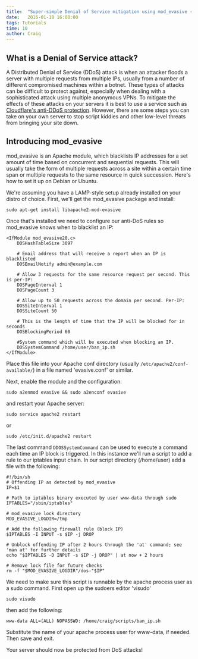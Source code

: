 ```yaml
---
title:  "Super-simple Denial of Service mitigation using mod_evasive - Apache"
date:   2016-01-18 16:00:00
tags: Tutorials
time: 10
author: Craig
---
```


## What is a Denial of Service attack?

A Distributed Denial of Service (DDoS) attack is when an attacker floods a server with multiple requests from multiple IPs, usually from a number of different compromised machines within a botnet. These types of attacks can be difficult to protect against, especially when dealing with a sophisticated attack using multiple anonymous VPNs. To mitigate the effects of these attacks on your servers it is best to use a service such as [Cloudflare's anti-DDoS protection](https://www.cloudflare.com/ddos/). However, there are some steps you can take on your own server to stop script kiddies and other low-level threats from bringing your site down.

## Introducing mod_evasive

mod_evasive is an Apache module, which blacklists IP addresses for a set amount of time based on concurrent and sequential requests. This will usually take the form of multiple requests across a site within a certain time span or multiple requests to the same resource in quick succession. Here's how to set it up on Debian or Ubuntu.

We're assuming you have a LAMP-style setup already installed on your distro of choice. First, we'll get the mod_evasive package and install:

`sudo apt-get install libapache2-mod-evasive`

Once that's installed we need to configure our anti-DoS rules so mod_evasive knows when to blacklist an IP:

```
<IfModule mod_evasive20.c>
    DOSHashTableSize 3097

    # Email address that will receive a report when an IP is blacklisted
    DOSEmailNotify admin@example.com

    # Allow 3 requests for the same resource request per second. This is per-IP:
    DOSPageInterval 1
    DOSPageCount 3

    # Allow up to 50 requests across the domain per second. Per-IP:
    DOSSiteInterval 1
    DOSSiteCount 50

    # This is the length of time that the IP will be blocked for in seconds
    DOSBlockingPeriod 60

    #System command which will be executed when blocking an IP.
    DOSSystemCommand /home/user/ban_ip.sh
</IfModule>
```

Place this file into your Apache conf directory (usually `/etc/apache2/conf-available/`) in a file named 'evasive.conf' or similar.

Next, enable the module and the configuration:

`sudo a2enmod evasive && sudo a2enconf evasive`

and restart your Apache server:

`sudo service apache2 restart`

or

`sudo /etc/init.d/apache2 restart`

The last command `DDOSSystemCommand` can be used to execute a command each time an IP block is triggered. In this instance we'll run a script to add a rule to our iptables input chain. In our script directory (/home/user) add a file with the following:

```
#!/bin/sh
# Offending IP as detected by mod_evasive
IP=$1

# Path to iptables binary executed by user www-data through sudo
IPTABLES="/sbin/iptables"

# mod_evasive lock directory
MOD_EVASIVE_LOGDIR=/tmp

# Add the following firewall rule (block IP)
$IPTABLES -I INPUT -s $IP -j DROP

# Unblock offending IP after 2 hours through the 'at' command; see 'man at' for further details
echo "$IPTABLES -D INPUT -s $IP -j DROP" | at now + 2 hours

# Remove lock file for future checks
rm -f "$MOD_EVASIVE_LOGDIR"/dos-"$IP"
```
We need to make sure this script is runnable by the apache process user as a sudo command. First open up the sudoers editor 'visudo'

`sudo visudo`

then add the following:

`www-data ALL=(ALL) NOPASSWD: /home/craig/scripts/ban_ip.sh`

Substitute the name of your apache process user for www-data, if needed. Then save and exit.

Your server should now be protected from DoS attacks!